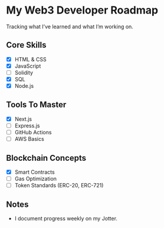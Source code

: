 # My Web3 Developer Roadmap

Tracking what I’ve learned and what I’m working on.

## Core Skills
- [x] HTML & CSS
- [x] JavaScript
- [ ] Solidity
- [x] SQL
- [x] Node.js

## Tools To Master
- [x] Next.js
- [ ] Express.js
- [ ] GitHub Actions
- [ ] AWS Basics

## Blockchain Concepts
- [x] Smart Contracts
- [ ] Gas Optimization
- [ ] Token Standards (ERC-20, ERC-721)

## Notes
- I document progress weekly on my Jotter.
